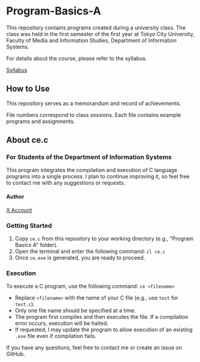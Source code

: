# Program-Basics-A
This repository contains programs created during a university class.
The class was held in the first semester of the first year at Tokyo City University, Faculty of Media and Information Studies, Department of Information Systems.

For details about the course, please refer to the syllabus.

[Syllabus](https://websrv.tcu.ac.jp/tcu_web_v3/slbssbdr.do?value(risyunen)=2025&value(semekikn)=1&value(kougicd)=yaa721301&value(crclumcd)=y257002)

## How to Use
This repository serves as a memorandum and record of achievements.

File numbers correspond to class sessions. Each file contains example programs and assignments.

## About ce.c

### For Students of the Department of Information Systems
This program integrates the compilation and execution of C language programs into a single process.
I plan to continue improving it, so feel free to contact me with any suggestions or requests.

#### Author
[X Account](https://x.com/RequalVdivI)

### Getting Started
1. Copy `ce.c` from this repository to your working directory (e.g., "Program Basics A" folder).
2. Open the terminal and enter the following command:
   ```cl ce.c```
3. Once `ce.exe` is generated, you are ready to proceed.

### Execution
To execute a C program, use the following command:
  ```ce <filename>```
- Replace `<filename>` with the name of your C file (e.g., use `test` for `test.c`).
- Only one file name should be specified at a time.
- The program first compiles and then executes the file. If a compilation error occurs, execution will be halted.
- If requested, I may update the program to allow execution of an existing `.exe` file even if compilation fails.

If you have any questions, feel free to contact me or create an issue on GitHub.